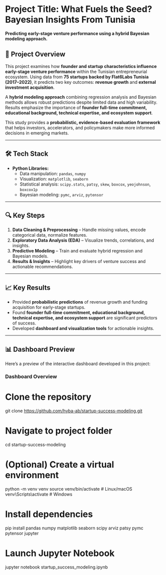 # Project Title:  What Fuels the Seed? Bayesian Insights From Tunisia

**Predicting early-stage venture performance using a hybrid Bayesian modeling approach.**

## 📖 Project Overview
This project examines how **founder and startup characteristics influence early-stage venture performance** within the Tunisian entrepreneurial ecosystem. Using data from **75 startups backed by Flat6Labs Tunisia (2017–2022)**, it predicts two key outcomes: **revenue growth** and **external investment acquisition**.  

A **hybrid modeling approach** combining regression analysis and Bayesian methods allows robust predictions despite limited data and high variability. Results emphasize the importance of **founder full-time commitment, educational background, technical expertise, and ecosystem support**.  

This study provides a **probabilistic, evidence-based evaluation framework** that helps investors, accelerators, and policymakers make more informed decisions in emerging markets.

---
## 🛠️ Tech Stack
- **Python Libraries:**
  - Data manipulation: `pandas`, `numpy`  
  - Visualization: `matplotlib`, `seaborn`  
  - Statistical analysis: `scipy.stats`, `patsy`, `skew`, `boxcox`, `yeojohnson`, `boxcox1p`  
  - Bayesian modeling: `pymc`, `arviz`, `pytensor`  

---

## 🔍 Key Steps
1. **Data Cleaning & Preprocessing** – Handle missing values, encode categorical data, normalize features.  
2. **Exploratory Data Analysis (EDA)** – Visualize trends, correlations, and insights.  
3. **Predictive Modeling** – Train and evaluate hybrid regression and Bayesian models.  
4. **Results & Insights** – Highlight key drivers of venture success and actionable recommendations.  

---

## 📈 Key Results
- Provided **probabilistic predictions** of revenue growth and funding acquisition for early-stage startups.  
- Found **founder full-time commitment, educational background, technical expertise, and ecosystem support** are significant predictors of success.  
- Developed **dashboard and visualization tools** for actionable insights.

---

## 📊 Dashboard Preview

Here’s a preview of the interactive dashboard developed in this project:

### Dashboard Overview








# Clone the repository
git clone https://github.com/hyba-ab/startup-success-modeling.git

# Navigate to project folder
cd startup-success-modeling

# (Optional) Create a virtual environment
python -m venv venv
source venv/bin/activate  # Linux/macOS
venv\Scripts\activate     # Windows

# Install dependencies
pip install pandas numpy matplotlib seaborn scipy arviz patsy pymc pytensor jupyter

# Launch Jupyter Notebook
jupyter notebook startup_success_modeling.ipynb
